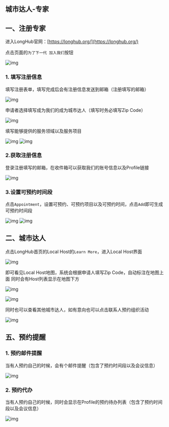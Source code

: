 ## 城市达人-专家

## 一、注册专家

进入LongHub官网：[https://longhub.org/](https://longhub.org/)

点击页面的`为了下一代 加入我们`按钮

![img](../assets/0.png)

### 1. 填写注册信息

填写注册表单，填写完成后会有注册信息发送到邮箱（注册填写的邮箱）

![img](../assets/1.png)

申请者选择填写成为我们的成为城市达人（填写时务必填写Zip Code）

![img](../assets/2.png)

填写能够提供的服务领域以及服务项目

![img](../assets/100.png)
![img](../assets/101.png)

### 2.获取注册信息

登录注册填写的邮箱，在收件箱可以获取我们的账号信息以及Profile链接

![img](../assets/48.png)

### 3.设置可预约时间段
点击`Appointment`，设置可预约、可预约项目以及可预约时间，点击`Add`即可生成可预约时间段

![img](../assets/12.png)
![img](../assets/13.png)

## 二、城市达人

点击LongHub首页的Local Host的`Learn More`，进入Local Host界面

![img](../assets/102.png)

即可看见Local Host地图，系统会根据申请人填写Zip Code，自动标注在地图上面
同时会有Host列表显示在地图下方

![img](../assets/103.png)

![img](../assets/104.png)

同时也可以查看其他城市达人，如有意向也可以点击联系人预约组织活动

![img](../assets/105.png)

## 五、预约提醒

### 1. 预约邮件提醒

当有人预约自己的时候，会有个邮件提醒（包含了预约时间段以及会议信息）

![img](../assets/106.png)

### 2. 预约代办

当有人预约自己的时候，同时会显示在Profile的预约待办列表（包含了预约时间段以及会议信息）

![img](../assets/107.png)

